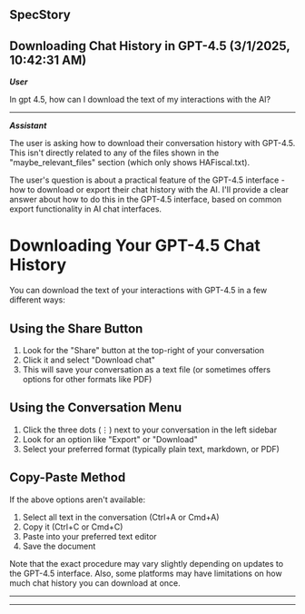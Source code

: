 ## SpecStory

## Downloading Chat History in GPT-4.5 (3/1/2025, 10:42:31 AM)

_**User**_

In gpt 4.5, how can I download the text of my interactions with the AI?

---

_**Assistant**_

<think>
The user is asking how to download their conversation history with GPT-4.5. This isn't directly related to any of the files shown in the "maybe_relevant_files" section (which only shows HAFiscal.txt).

The user's question is about a practical feature of the GPT-4.5 interface - how to download or export their chat history with the AI. I'll provide a clear answer about how to do this in the GPT-4.5 interface, based on common export functionality in AI chat interfaces.
</think>

# Downloading Your GPT-4.5 Chat History

You can download the text of your interactions with GPT-4.5 in a few different ways:

## Using the Share Button

1. Look for the "Share" button at the top-right of your conversation
2. Click it and select "Download chat"
3. This will save your conversation as a text file (or sometimes offers options for other formats like PDF)

## Using the Conversation Menu

1. Click the three dots (⋮) next to your conversation in the left sidebar
2. Look for an option like "Export" or "Download"
3. Select your preferred format (typically plain text, markdown, or PDF)

## Copy-Paste Method

If the above options aren't available:

1. Select all text in the conversation (Ctrl+A or Cmd+A)
2. Copy it (Ctrl+C or Cmd+C)
3. Paste into your preferred text editor
4. Save the document

Note that the exact procedure may vary slightly depending on updates to the GPT-4.5 interface. Also, some platforms may have limitations on how much chat history you can download at once.

---



---

